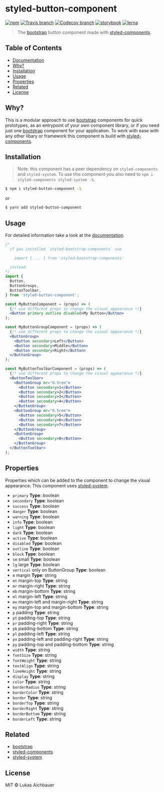 # styled-button-component

[![npm](https://img.shields.io/npm/v/styled-button-component.svg?style=flat-square)](https://www.npmjs.com/package/styled-button-component)
[![Travis branch](https://img.shields.io/travis/aichbauer/styled-bootstrap-components/master.svg?style=flat-square)](https://travis-ci.org/aichbauer/styled-bootstrap-components)
[![Codecov branch](https://img.shields.io/codecov/c/github/aichbauer/styled-bootstrap-components/master.svg?style=flat-square)](https://codecov.io/gh/aichbauer/styled-bootstrap-components)
[![storybook](https://img.shields.io/badge/docs%20with-storybook-f1618c.svg?style=flat-square)](https://aichbauer.github.io/styled-bootstrap-components)
[![lerna](https://img.shields.io/badge/maintained%20with-lerna-cc00ff.svg?style=flat-square)](https://lernajs.io/)

> The [bootstrap](https://getbootstrap.com) button component made with [styled-components](https://styled-components.com).

## Table of Contents

* [Documentation](https://aichbauer.github.io/styled-bootstrap-components)
* [Why?](#why)
* [Installation](#installation)
* [Usage](#usage)
* [Properties](#properties)
* [Related](#related)
* [License](#license)

## Why?

This is a modular approach to use [bootstrap](https://getbootstrap.com) components for quick prototypes, as an entrypoint of your own component library, or if you need just one [bootstrap](https://getbootstrap.com) component for your application. To work with ease with any other libary or framework this component is build with [styled-components](https://styled-components.com).

## Installation

> Note: this component has a peer dependency on `styled-components` and `styled-system`. To use this component you also need to `npm i styled-components styled-system -S`.

```sh
$ npm i styled-button-component -S
```

or

```sh
$ yarn add styled-button-component
```

## Usage

For detailed information take a look at the [documentation](https://aichbauer.github.io/styled-bootstrap-components).

```jsx
/*
  if you installed `styled-bootstrap-components` use

    import { ... } from 'styled-bootstrap-components'

  instead.
*/
import {
  Button,
  ButtonGroups,
  ButtonToolbar,
} from 'styled-button-component';

const MyButtonComponent = (props) => (
  {/* use different props to change the visual appearance */}
  <Button primary outline disabled>My Button</Button>
);

const MyButtonGroupComponent = (props) => (
  {/* use different props to change the visual appearance */}
  <ButtonGroup>
    <Button secondary>Left</Button>
    <Button secondary>Middle</Button>
    <Button secondary>Right</Button>
  </ButtonGroup>
);

const MyButtonToolbarComponent = (props) => (
  {/* use different props to change the visual appearance */}
  <ButtonToolbar>
    <ButtonGroup mr="0.5rem">
      <Button secondary>1</Button>
      <Button secondary>2</Button>
      <Button secondary>3</Button>
      <Button secondary>4</Button>
    </ButtonGroup>
    <ButtonGroup mr="0.5rem">
      <Button secondary>5</Button>
      <Button secondary>6</Button>
      <Button secondary>7</Button>
    </ButtonGroup>
    <ButtonGroup>
      <Button secondary>8</Button>
    </ButtonGroup>
  </ButtonToolbar>
);
```

## Properties

Properties which can be added to the component to change the visual appearance. This component uses [styled-system](http://jxnblk.com/styled-system/).

* `primary` **Type**: boolean
* `secondary` **Type**: boolean
* `success` **Type**: boolean
* `danger` **Type**: boolean
* `warning` **Type**: boolean
* `info` **Type**: boolean
* `light` **Type**: boolean
* `dark` **Type**: boolean
* `active` **Type**: boolean
* `disabled` **Type**: boolean
* `outline` **Type**: boolean
* `block` **Type**: boolean
* `sm` small **Type**: boolean
* `lg` large **Type**: boolean
* `vertical` only on ButtonGroup **Type**: boolean
* `m`  margin **Type**: string
* `mt` margin-top **Type**: string
* `mr` margin-right **Type**: string
* `mb` margin-bottom **Type**: string
* `ml` margin-left **Type**: string
* `mx` margin-left and margin-right **Type**: string
* `my` margin-top and margin-bottom **Type**: string
* `p`  padding **Type**: string
* `pt` padding-top **Type**: string
* `pr` padding-right **Type**: string
* `pb` padding-bottom **Type**: string
* `pl` padding-left **Type**: string
* `px` padding-left and padding-right **Type**: string
* `py` padding-top and padding-bottom **Type**: string
* `width` **Type**: string
* `fontSize` **Type**: string
* `fontWeight` **Type**: string
* `textAlign` **Type**: string
* `lineHeight` **Type**: string
* `display` **Type**: string
* `color` **Type**: string
* `borderRadius` **Type**: string
* `borderColor` **Type**: string
* `border` **Type**: string
* `borderTop` **Type**: string
* `borderRight` **Type**: string
* `borderBottom` **Type**: string
* `borderLeft` **Type**: string

## Related

* [bootstrap](https://getbootstrap.com)
* [styled-components](https://styled-components.com)
* [styled-system](http://jxnblk.com/styled-system/)

## License

MIT © Lukas Aichbauer

